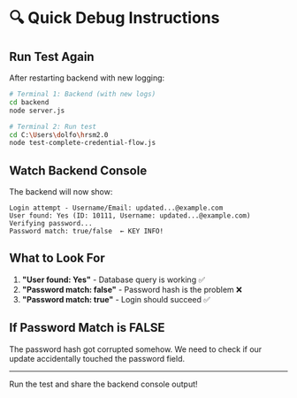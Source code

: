 # 🔍 Quick Debug Instructions

## Run Test Again

After restarting backend with new logging:

```bash
# Terminal 1: Backend (with new logs)
cd backend
node server.js

# Terminal 2: Run test
cd C:\Users\dolfo\hrsm2.0
node test-complete-credential-flow.js
```

## Watch Backend Console

The backend will now show:
```
Login attempt - Username/Email: updated...@example.com
User found: Yes (ID: 10111, Username: updated...@example.com)
Verifying password...
Password match: true/false  ← KEY INFO!
```

## What to Look For

1. **"User found: Yes"** - Database query is working ✅
2. **"Password match: false"** - Password hash is the problem ❌
3. **"Password match: true"** - Login should succeed ✅

## If Password Match is FALSE

The password hash got corrupted somehow. We need to check if our update accidentally touched the password field.

---

Run the test and share the backend console output!
